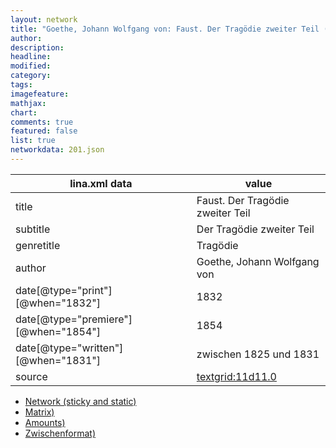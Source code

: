 ```yaml
---
layout: network
title: "Goethe, Johann Wolfgang von: Faust. Der Tragödie zweiter Teil (1831)"
author:
description:
headline:
modified:
category:
tags:
imagefeature: 
mathjax: 
chart: 
comments: true
featured: false
list: true
networkdata: 201.json
---
```

lina.xml data  | value
------------- | -------------
title|Faust. Der Tragödie zweiter Teil
subtitle|Der Tragödie zweiter Teil
genretitle|Tragödie
author|Goethe, Johann Wolfgang von
date[@type="print"][@when="1832"]|1832
date[@type="premiere"][@when="1854"]|1854
date[@type="written"][@when="1831"]|zwischen 1825 und 1831
source|[textgrid:11d11.0](https://textgridlab.org/1.0/tgcrud-public/rest/textgrid:11d11.0/data)



* [Network (sticky and static)](/linas/network201)
* [Matrix)](/linas/matrix201)
* [Amounts)](/linas/amount201)
* [Zwischenformat)](/linas/lina201 )
